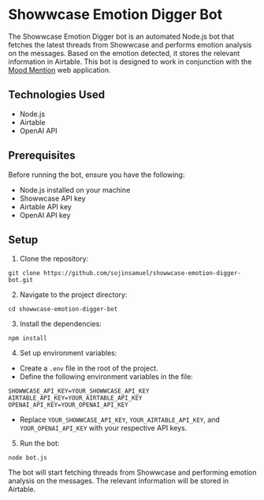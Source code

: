 # Showwcase Emotion Digger Bot

The Showwcase Emotion Digger bot is an automated Node.js bot that fetches the latest threads from Showwcase and performs emotion analysis on the messages. Based on the emotion detected, it stores the relevant information in Airtable. This bot is designed to work in conjunction with the [Mood Mention](https://github.com/sojinsamuel/Mood-Mentions) web application.

## Technologies Used

- Node.js
- Airtable
- OpenAI API

## Prerequisites

Before running the bot, ensure you have the following:

- Node.js installed on your machine
- Showwcase API key
- Airtable API key
- OpenAI API key

## Setup

1. Clone the repository:

```
git clone https://github.com/sojinsamuel/showwcase-emotion-digger-bot.git
```

2. Navigate to the project directory:

```
cd showwcase-emotion-digger-bot
```

3. Install the dependencies:

```
npm install
```

4. Set up environment variables:

- Create a `.env` file in the root of the project.
- Define the following environment variables in the file:

```plaintext
SHOWWCASE_API_KEY=YOUR_SHOWWCASE_API_KEY
AIRTABLE_API_KEY=YOUR_AIRTABLE_API_KEY
OPENAI_API_KEY=YOUR_OPENAI_API_KEY
```

- Replace `YOUR_SHOWWCASE_API_KEY`, `YOUR_AIRTABLE_API_KEY`, and `YOUR_OPENAI_API_KEY` with your respective API keys.

5. Run the bot:

```
node bot.js
```

The bot will start fetching threads from Showwcase and performing emotion analysis on the messages. The relevant information will be stored in Airtable.
